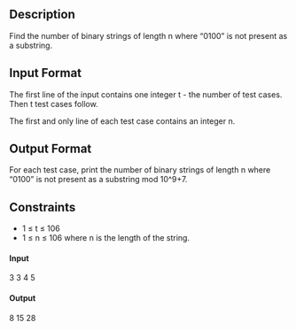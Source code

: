 ## Description
Find the number of binary strings of length n where “0100” is not present as a substring.

## Input Format
The first line of the input contains one integer t - the number of test cases. Then t test cases follow.

The first and only line of each test case contains an integer n.

## Output Format
For each test case, print the number of binary strings of length n where “0100” is not present as a substring mod 10^9+7.

## Constraints
- 1 ≤ t ≤ 106
- 1 ≤ n ≤ 106 where n is the length of the string.


#### Input 
3
3
4
5

#### Output
8
15
28